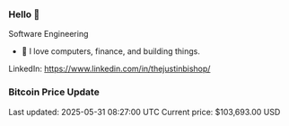 ### Hello 🤙  

Software Engineering

- 🔭 I love computers, finance, and building things.
  
LinkedIn: https://www.linkedin.com/in/thejustinbishop/  































































































































































































































































































































































































































































































































































### Bitcoin Price Update
Last updated: 2025-05-31 08:27:00 UTC
Current price: $103,693.00 USD

